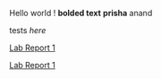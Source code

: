 Hello world !
**bolded text**
**prisha** anand

tests *here*

[Lab Report 1](lab-report-1-week-2.html)

[Lab Report 1](https://prishaanand.github.io/cse15l-lab-reports/lab-report-1-week-2.html)

